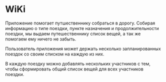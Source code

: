 # WiKi

Приложение помогает путшественнику собраться в дорогу. Собирая информацию о типе поездки, пункте назначения и продолжительности поездки, мы выдаем путешественнику список вещей, а так же помогаем ему ничего не забыть.

Пользователь приложения может держать несколько запланированных поездок со своим списком на каждую из них.

В каждую поездку можно добавлять нескольких участников с тем, чтобы сформировать общий список вещей для всех участников поездки.
